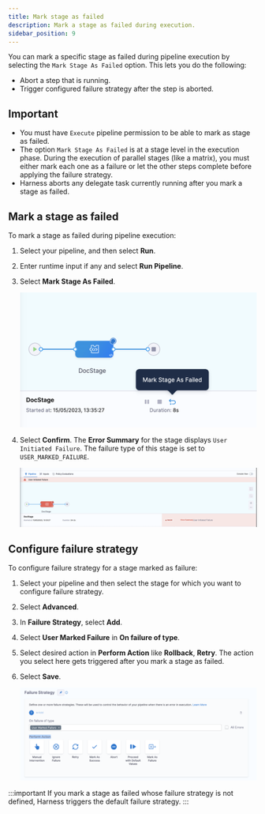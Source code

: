 ```yaml
---
title: Mark stage as failed
description: Mark a stage as failed during execution.
sidebar_position: 9
---
```


You can mark a specific stage as failed during pipeline execution by selecting the `Mark Stage As Failed` option.
This lets you do the following: 
- Abort a step that is running.
- Trigger configured failure strategy after the step is aborted.

## Important

- You must have `Execute` pipeline permission to be able to mark as stage as failed.
- The option `Mark Stage As Failed` is at a stage level in the execution phase. During the execution of parallel stages (like a matrix), you must either mark each one as a failure or let the other steps complete before applying the failure strategy.
- Harness aborts any delegate task currently running after you mark a stage as failed.

## Mark a stage as failed

To mark a stage as failed during pipeline execution: 

1. Select your pipeline, and then select **Run**.
2. Enter runtime input if any and select **Run Pipeline**.
3. Select **Mark Stage As Failed**.
   
   ![](./static/mark-as-failed-option.png)

4. Select **Confirm**.
   The **Error Summary** for the stage displays `User Initiated Failure`. The failure type of this stage is set to `USER_MARKED_FAILURE`.

   ![](./static/error-summary.png)

## Configure failure strategy

To configure failure strategy for a stage marked as failure: 

1. Select your pipeline and then select the stage for which you want to configure failure strategy.
2. Select **Advanced**.
3. In **Failure Strategy**, select **Add**.
4. Select **User Marked Failure** in **On failure of type**.
5. Select desired action in **Perform Action** like **Rollback**, **Retry**.
   The action you select here gets triggered after you mark a stage as failed.
6. Select **Save**.

   ![](./static/failure%20strategy.png)


:::important
If you mark a stage as failed whose failure strategy is not defined, Harness triggers the default failure strategy.
:::



